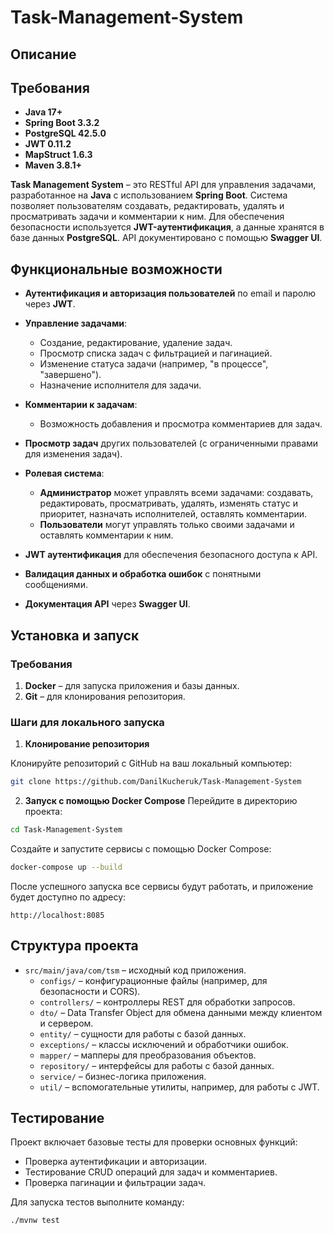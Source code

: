 # Task-Management-System

## Описание

## Требования

- **Java 17+**
- **Spring Boot 3.3.2**
- **PostgreSQL 42.5.0**
- **JWT 0.11.2**
- **MapStruct 1.6.3**
- **Maven 3.8.1+**

**Task Management System** – это RESTful API для управления задачами, разработанное на **Java** с использованием **Spring Boot**. Система позволяет пользователям создавать, редактировать, удалять и просматривать задачи и комментарии к ним. Для обеспечения безопасности используется **JWT-аутентификация**, а данные хранятся в базе данных **PostgreSQL**. API документировано с помощью **Swagger UI**.

## Функциональные возможности

- **Аутентификация и авторизация пользователей** по email и паролю через **JWT**.
  
- **Управление задачами**:
  - Создание, редактирование, удаление задач.
  - Просмотр списка задач с фильтрацией и пагинацией.
  - Изменение статуса задачи (например, "в процессе", "завершено").
  - Назначение исполнителя для задачи.

- **Комментарии к задачам**:
  - Возможность добавления и просмотра комментариев для задач.

- **Просмотр задач** других пользователей (с ограниченными правами для изменения задач).

- **Ролевая система**:
  - **Администратор** может управлять всеми задачами: создавать, редактировать, просматривать, удалять, изменять статус и приоритет, назначать исполнителей, оставлять комментарии.
  - **Пользователи** могут управлять только своими задачами и оставлять комментарии к ним.

- **JWT аутентификация** для обеспечения безопасного доступа к API.

- **Валидация данных и обработка ошибок** с понятными сообщениями.

- **Документация API** через **Swagger UI**.

## Установка и запуск

### Требования

1. **Docker** – для запуска приложения и базы данных.
2. **Git** – для клонирования репозитория.

### Шаги для локального запуска

1. **Клонирование репозитория**

  Клонируйте репозиторий с GitHub на ваш локальный компьютер:
  
  ```bash
  git clone https://github.com/DanilKucheruk/Task-Management-System
  ```
2. **Запуск с помощью Docker Compose**
  Перейдите в директорию проекта:
  ```bash
  cd Task-Management-System
  ```
  Создайте и запустите сервисы с помощью Docker Compose:
  ```bash
  docker-compose up --build
  ```
  После успешного запуска все сервисы будут работать, и приложение будет доступно по адресу:
  ```
  http://localhost:8085
  ```
## Структура проекта

- `src/main/java/com/tsm` – исходный код приложения.
  - `configs/` – конфигурационные файлы (например, для безопасности и CORS).
  - `controllers/` – контроллеры REST для обработки запросов.
  - `dto/` – Data Transfer Object для обмена данными между клиентом и сервером.
  - `entity/` – сущности для работы с базой данных.
  - `exceptions/` – классы исключений и обработчики ошибок.
  - `mapper/` – мапперы для преобразования объектов.
  - `repository/` – интерфейсы для работы с базой данных.
  - `service/` – бизнес-логика приложения.
  - `util/` – вспомогательные утилиты, например, для работы с JWT.

## Тестирование

Проект включает базовые тесты для проверки основных функций:

- Проверка аутентификации и авторизации.
- Тестирование CRUD операций для задач и комментариев.
- Проверка пагинации и фильтрации задач.

Для запуска тестов выполните команду:

```bash
./mvnw test
```
